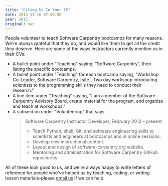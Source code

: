 ```yaml
---
title: "Citing Us In Your CV"
date: 2013-11-16 07:00:00
year: 2013
original: swc
---
```

<p>
  People volunteer to teach Software Carpentry bootcamps for many reasons.
  We're always grateful that they do,
  and would like them to get all the credit they deserve.
  Here are some of the ways instructors currently mention us in their CVs:
</p>
<ul>
  <li>A bullet point under "Teaching" saying, "Software Carpentry", then listing the specific bootcamps.</li>
  <li>A bullet point under "Teaching" for each bootcamp saying, "Workshop Co-Leader, Software Carpentry, [site].  Two day workshop introducing scientists to the programming skills they need to conduct their research."</li>
  <li>A line item under "Teaching" saying, "I am a member of the Software Carpentry Advisory Board, create material for the program, and organize and teach at workshops."</li>
  <li>A subsection under "Volunteering" that says:
    <blockquote>
      Software Carpentry Instructor Developer, February 2012 &ndash; present
      <ul>
  <li>Teach Python, shell, Git, and software engineering skills to scientists and engineers at bootcamps and in online sessions.</li>
  <li>Develop new instructional content.</li>
  <li>Layout and design of software-carpentry.org website.</li>
  <li>Mentoring and administration for Software Carpentry GitHub repositories.</li>
      </ul>
    </blockquote>
  </li>
</ul>
<p>
  All of these look good to us,
  and we're always happy to write letters of reference for people who've helped us by teaching,
  coding,
  or writing lesson materials–please <a href="mailto:{{site.author.email}}">email us</a> if we can help.
</p>
